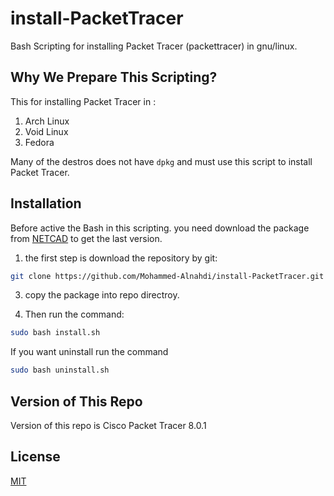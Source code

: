 # install-PacketTracer
Bash Scripting for installing Packet Tracer (packettracer) in gnu/linux.

## Why We Prepare This Scripting?
This for installing Packet Tracer in : 

1) Arch Linux
2) Void Linux
3) Fedora

Many of the destros does not have `dpkg` and must use this script to install Packet Tracer. 

## Installation 
Before active the Bash in this scripting. you need download the package from [NETCAD](https://www.netacad.com/courses/packet-tracer) to get the last version. 

1) the first step is download the repository by git:

```bash
git clone https://github.com/Mohammed-Alnahdi/install-PacketTracer.git
```

3) copy the package into repo directroy.

4) Then run the command: 

```bash
sudo bash install.sh
```

If you want uninstall run the command 

```bash
sudo bash uninstall.sh
```

## Version of This Repo 
Version of this repo is Cisco Packet Tracer 8.0.1

## License
[MIT](https://choosealicense.com/licenses/mit/)
